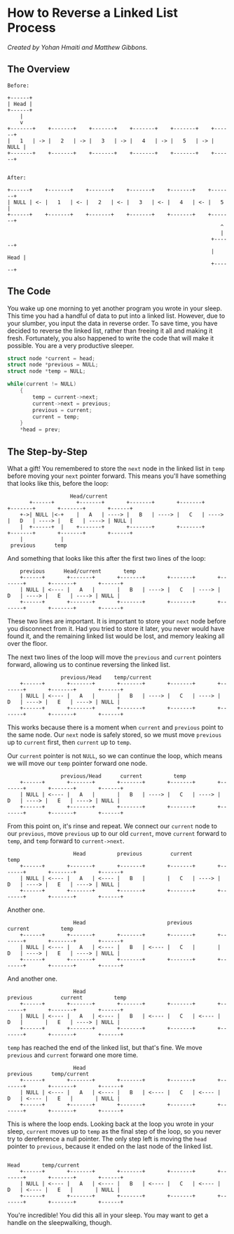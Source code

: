 # How to Reverse a Linked List Process

*Created by Yohan Hmaiti and Matthew Gibbons.*

## The Overview
```
Before:

+------+
| Head |
+------+
    |
    v
+-------+    +-------+    +-------+    +-------+    +-------+    +------+
|   1   | -> |   2   | -> |   3   | -> |   4   | -> |   5   | -> | NULL |
+-------+    +-------+    +-------+    +-------+    +-------+    +------+


After:

+------+    +-------+    +-------+    +-------+    +-------+    +-------+
| NULL | <- |   1   | <- |   2   | <- |   3   | <- |   4   | <- |   5   |
+------+    +-------+    +-------+    +-------+    +-------+    +-------+
                                                                    ^
                                                                    |
                                                                 +------+
                                                                 | Head |
                                                                 +------+
```
## The Code

You wake up one morning to yet another program you wrote in your sleep. This time you had a handful of data to put into a linked list. However, due to your slumber, you input the data in reverse order. To save time, you have decided to reverse the linked list, rather than freeing it all and making it fresh. Fortunately, you also happened to write the code that will make it possible. You are a very productive sleeper.

``` c
struct node *current = head;
struct node *previous = NULL;
struct node *temp = NULL;

while(current != NULL)
    {
        temp = current->next;
        current->next = previous;
        previous = current;
        current = temp;
    }
    *head = prev;
``` 
## The Step-by-Step

What a gift! You remembered to store the `next` node in the linked list in `temp` before moving your `next` pointer forward. This means you'll have something that looks like this, before the loop:

```
                    Head/current
       +------+       +-------+       +-------+       +-------+       +-------+       +-------+       +------+
    +->| NULL |<-+    |   A   | ----> |   B   | ----> |   C   | ----> |   D   | ----> |   E   | ----> | NULL |
    |  +------+  |    +-------+       +-------+       +-------+       +-------+       +-------+       +------+
    |            |
 previous      temp
```

And something that looks like this after the first two lines of the loop:

```
    previous      Head/current       temp
    +------+       +-------+       +-------+       +-------+       +-------+       +-------+       +------+
    | NULL | <---- |   A   |       |   B   | ----> |   C   | ----> |   D   | ----> |   E   | ----> | NULL |
    +------+       +-------+       +-------+       +-------+       +-------+       +-------+       +------+

```

These two lines are important. It is important to store your `next` node before you disconnect from it. Had you tried to store it later, you never would have found it, and the remaining linked list would be lost, and memory leaking all over the floor.

The next two lines of the loop will move the `previous` and `current` pointers forward, allowing us to continue reversing the linked list.

```
                 previous/Head    temp/current
    +------+       +-------+       +-------+       +-------+       +-------+       +-------+       +------+
    | NULL | <---- |   A   |       |   B   | ----> |   C   | ----> |   D   | ----> |   E   | ----> | NULL |
    +------+       +-------+       +-------+       +-------+       +-------+       +-------+       +------+

```

This works because there is a moment when `current` and `previous` point to the same node. Our `next` node is safely stored, so we must move `previous` up to `current` first, then `current` up to `temp`.

Our `current` pointer is not `NULL`, so we can continue the loop, which means we will move our `temp` pointer forward one node.

```
                 previous/Head      current          temp
    +------+       +-------+       +-------+       +-------+       +-------+       +-------+       +------+
    | NULL | <---- |   A   |       |   B   | ----> |   C   | ----> |   D   | ----> |   E   | ----> | NULL |
    +------+       +-------+       +-------+       +-------+       +-------+       +-------+       +------+

```

From this point on, it's rinse and repeat. We connect our `current` node to our `previous`, move `previous` up to our old `current`, move `current` forward to `temp`, and `temp` forward to `current->next`.

```
                     Head          previous         current          temp
    +------+       +-------+       +-------+       +-------+       +-------+       +-------+       +------+
    | NULL | <---- |   A   | <---- |   B   |       |   C   | ----> |   D   | ----> |   E   | ----> | NULL |
    +------+       +-------+       +-------+       +-------+       +-------+       +-------+       +------+

```

Another one.

```
                     Head                          previous         current          temp
    +------+       +-------+       +-------+       +-------+       +-------+       +-------+       +------+
    | NULL | <---- |   A   | <---- |   B   | <---- |   C   |       |   D   | ----> |   E   | ----> | NULL |
    +------+       +-------+       +-------+       +-------+       +-------+       +-------+       +------+

```

And another one.

```
                     Head                                          previous         current          temp
    +------+       +-------+       +-------+       +-------+       +-------+       +-------+       +------+
    | NULL | <---- |   A   | <---- |   B   | <---- |   C   | <---- |   D   |       |   E   | ----> | NULL |
    +------+       +-------+       +-------+       +-------+       +-------+       +-------+       +------+

```

`temp` has reached the end of the linked list, but that's fine. We move `previous` and `current` forward one more time.

```
                     Head                                                          previous      temp/current
    +------+       +-------+       +-------+       +-------+       +-------+       +-------+       +------+
    | NULL | <---- |   A   | <---- |   B   | <---- |   C   | <---- |   D   | <---- |   E   |       | NULL |
    +------+       +-------+       +-------+       +-------+       +-------+       +-------+       +------+

```

This is where the loop ends. Looking back at the loop you wrote in your sleep, `current` moves up to `temp` as the final step of the loop, so you never try to dereference a null pointer. The only step left is moving the `head` pointer to `previous`, because it ended on the last node of the linked list.

```
                                                                                     Head       temp/current
    +------+       +-------+       +-------+       +-------+       +-------+       +-------+       +------+
    | NULL | <---- |   A   | <---- |   B   | <---- |   C   | <---- |   D   | <---- |   E   |       | NULL |
    +------+       +-------+       +-------+       +-------+       +-------+       +-------+       +------+

```

You're incredible! You did this all in your sleep. You may want to get a handle on the sleepwalking, though.